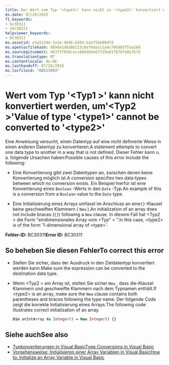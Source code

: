 ```yaml
---
title: Der Wert vom Typ '<type1>' kann nicht zu '<type2>' konvertiert werden.
ms.date: 07/20/2015
f1_keywords:
- bc30311
- vbc30311
helpviewer_keywords:
- BC30311
ms.assetid: e3a513d4-2a1e-46d6-b592-b2e756b89d7d
ms.openlocfilehash: 989de1d8a86215c0ef9da1c1a4c706085f51e268
ms.sourcegitcommit: 463f3f050cecc0b6403e67f19a61f870fb8e7b7d
ms.translationtype: MT
ms.contentlocale: de-DE
ms.lasthandoff: 07/26/2019
ms.locfileid: "68513093"
---
```

# <a name="value-of-type-type1-cannot-be-converted-to-type2"></a><span data-ttu-id="fe0a1-102">Wert vom Typ '\<Typ1 >' kann nicht konvertiert werden, um'\<Typ2 >'</span><span class="sxs-lookup"><span data-stu-id="fe0a1-102">Value of type '\<type1>' cannot be converted to '\<type2>'</span></span>

<span data-ttu-id="fe0a1-103">Eine Anweisung versucht, einen Datentyp auf eine nicht definierte Weise in einen anderen Datentyp zu konvertieren.</span><span class="sxs-lookup"><span data-stu-id="fe0a1-103">A statement attempts to convert one data type to another in a way that is not defined.</span></span> <span data-ttu-id="fe0a1-104">Dieser Fehler kann u. a. folgende Ursachen haben:</span><span class="sxs-lookup"><span data-stu-id="fe0a1-104">Possible causes of this error include the following:</span></span>

- <span data-ttu-id="fe0a1-105">Eine Konvertierung gibt zwei Datentypen an, zwischen denen keine Konvertierung möglich ist.</span><span class="sxs-lookup"><span data-stu-id="fe0a1-105">A conversion specifies two data types between which no conversion exists.</span></span> <span data-ttu-id="fe0a1-106">Ein Beispiel hierfür ist eine Konvertierung eines `Boolean` -Werts in den `Date` -Typ.</span><span class="sxs-lookup"><span data-stu-id="fe0a1-106">An example of this is a conversion from a `Boolean` value to the `Date` type.</span></span>

- <span data-ttu-id="fe0a1-107">Eine Initialisierung eines Arrays umfasst im Anschluss an eine`{}`-Klausel keine geschweiften Klammern ( `New` ).</span><span class="sxs-lookup"><span data-stu-id="fe0a1-107">An initialization of an array does not include braces (`{}`) following a `New` clause.</span></span> <span data-ttu-id="fe0a1-108">In diesem Fall hat \<Typ2 > die Form "eindimensionales Array vom \<Typ" > ".</span><span class="sxs-lookup"><span data-stu-id="fe0a1-108">In this case, \<type2> is of the form '1-dimensional array of \<type>'.</span></span>

<span data-ttu-id="fe0a1-109">**Fehler-ID:** BC30311</span><span class="sxs-lookup"><span data-stu-id="fe0a1-109">**Error ID:** BC30311</span></span>

## <a name="to-correct-this-error"></a><span data-ttu-id="fe0a1-110">So beheben Sie diesen Fehler</span><span class="sxs-lookup"><span data-stu-id="fe0a1-110">To correct this error</span></span>

- <span data-ttu-id="fe0a1-111">Stellen Sie sicher, dass der Ausdruck in den Zieldatentyp konvertiert werden kann.</span><span class="sxs-lookup"><span data-stu-id="fe0a1-111">Make sure the expression can be converted to the destination data type.</span></span>

- <span data-ttu-id="fe0a1-112">Wenn \<Typ2 > ein Array ist, stellen Sie sicher `New` , dass die-Klausel Klammern und geschweifte Klammern nach dem Typnamen enthält.</span><span class="sxs-lookup"><span data-stu-id="fe0a1-112">If \<type2> is an array, make sure the `New` clause contains both parentheses and braces following the type name.</span></span> <span data-ttu-id="fe0a1-113">Der folgende Code zeigt die korrekte Initialisierung eines Arrays.</span><span class="sxs-lookup"><span data-stu-id="fe0a1-113">The following code illustrates correct initialization of an array.</span></span>

  ```vb
  Dim anIntArray As Integer() = New Integer() {}
  ```

## <a name="see-also"></a><span data-ttu-id="fe0a1-114">Siehe auch</span><span class="sxs-lookup"><span data-stu-id="fe0a1-114">See also</span></span>

- [<span data-ttu-id="fe0a1-115">Typkonvertierungen in Visual Basic</span><span class="sxs-lookup"><span data-stu-id="fe0a1-115">Type Conversions in Visual Basic</span></span>](../../visual-basic/programming-guide/language-features/data-types/type-conversions.md)
- [<span data-ttu-id="fe0a1-116">Vorgehensweise: Initialisieren einer Array Variablen in Visual Basic</span><span class="sxs-lookup"><span data-stu-id="fe0a1-116">How to: Initialize an Array Variable in Visual Basic</span></span>](../../visual-basic/programming-guide/language-features/arrays/how-to-initialize-an-array-variable.md)
